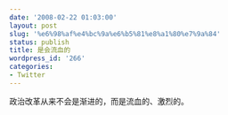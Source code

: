 ```yaml
---
date: '2008-02-22 01:03:00'
layout: post
slug: '%e6%98%af%e4%bc%9a%e6%b5%81%e8%a1%80%e7%9a%84'
status: publish
title: 是会流血的
wordpress_id: '266'
categories:
- Twitter
---
```


政治改革从来不会是渐进的，而是流血的、激烈的。  


